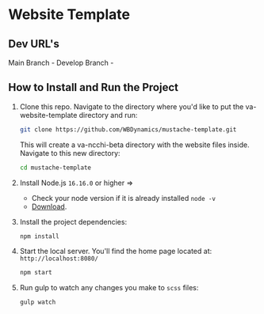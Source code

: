 # Website Template


## Dev URL's
Main Branch - 
Develop Branch - 

## How to Install and Run the Project
1. Clone this repo. Navigate to the directory where you'd like to put the va-website-template directory and run:
    ```bash
    git clone https://github.com/WBDynamics/mustache-template.git
    ```
    
    This will create a va-ncchi-beta directory with the website files inside. Navigate to this new directory:
    ```bash
    cd mustache-template
    ```

1. Install Node.js `16.16.0` or higher =>
    * Check your node version if it is already installed `node -v`
    * [Download](https://nodejs.org/en/).    

1. Install the project dependencies:
    ```bash
    npm install
    ```
    
1. Start the local server. You'll find the home page located at: `http://localhost:8080/`
    ```bash
    npm start
    ```

1. Run gulp to watch any changes you make to `scss` files:
    ```bash
    gulp watch
